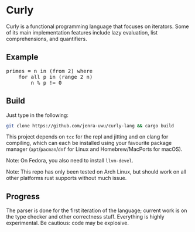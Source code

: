 # Curly
Curly is a functional programming language that focuses on iterators. Some of its main implementation features include lazy evaluation, list comprehensions, and quantifiers.

## Example
<pre>
primes = n <span class="hljs-keyword">in</span> (from <span class="hljs-number">2</span>) <span class="hljs-keyword">where</span>
    <span class="hljs-keyword">for</span> <span class="hljs-keyword">all</span> p <span class="hljs-keyword">in</span> (range <span class="hljs-number">2</span> n)
        n % p != <span class="hljs-number">0</span>
</pre>

## Build
Just type in the following:
```bash
git clone https://github.com/jenra-uwu/curly-lang && cargo build
```
This project depends on `tcc` for the repl and jitting and on clang for compiling, which can each be installed using your favourite package manager (`apt`/`pacman`/`dnf` for Linux and Homebrew/MacPorts for macOS).

Note: On Fedora, you also need to install `llvm-devel`.

Note: This repo has only been tested on Arch Linux, but should work on all other platforms rust supports without much issue.

## Progress
The parser is done for the first iteration of the language; current work is on the type checker and other correctness stuff. Everything is highly experimental. Be cautious: code may be explosive.
